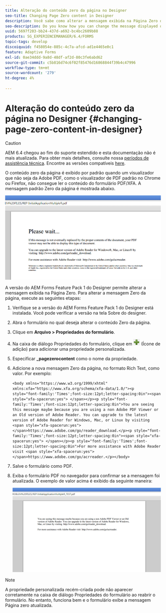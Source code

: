 ```yaml
---
title: Alteração do conteúdo zero da página no Designer
seo-title: Changing Page Zero content in Designer
description: Você sabe como alterar a mensagem exibida na Página Zero de um PDF XFA ao exibi-la em um visualizador que não seja da Adobe PDF?
seo-description: Do you know how you can change the message displayed on Page Zero of an XFA PDF when viewing it in a non-Adobe PDF viewer?
uuid: 5697f203-bb24-437d-a692-bc4bc2609b88
products: SG_EXPERIENCEMANAGER/6.4/FORMS
topic-tags: develop
discoiquuid: f458054e-885c-4c7a-afcd-ad1e4465e0c1
feature: Adaptive Forms
exl-id: 0ae34ddd-9a8d-48df-af2d-80c3fe6abd62
source-git-commit: c5b816d74c6f02f85476d16868844f39b4c47996
workflow-type: tm+mt
source-wordcount: '279'
ht-degree: 4%

---
```


# Alteração do conteúdo zero da página no Designer {#changing-page-zero-content-in-designer}

>[!CAUTION]
>
>AEM 6.4 chegou ao fim do suporte estendido e esta documentação não é mais atualizada. Para obter mais detalhes, consulte nossa [períodos de assistência técnica](https://helpx.adobe.com/br/support/programs/eol-matrix.html). Encontre as versões compatíveis [here](https://experienceleague.adobe.com/docs/).

O conteúdo zero da página é exibido por padrão quando um visualizador que não seja da Adobe PDF, como o visualizador de PDF padrão no Chrome ou Firefox, não consegue ler o conteúdo do formulário PDF/XFA. A mensagem padrão Zero da página é mostrada abaixo.

![defaultpage0message](assets/defaultpage0message.png)

A versão do AEM Forms Feature Pack 1 do Designer permite alterar a mensagem exibida na Página Zero. Para alterar a mensagem Zero da página, execute as seguintes etapas:

1. Verifique se a versão do AEM Forms Feature Pack 1 do Designer está instalada. Você pode verificar a versão na tela Sobre do designer.

1. Abra o formulário no qual deseja alterar o conteúdo Zero da página.

1. Clique em **Arquivo > Propriedades do formulário**.

1. Na caixa de diálogo Propriedades do formulário, clique em ![plus](assets/plus.png) (Ícone de adição) para adicionar uma propriedade personalizada.

1. Especificar **_pagezerocontent** como o nome da propriedade.
1. Adicione a nova mensagem Zero da página, no formato Rich Text, como valor. Por exemplo:

   `<body xmlns="https://www.w3.org/1999/xhtml" xmlns:xfa="https://www.xfa.org/schema/xfa-data/1.0/"><p style="font-family:'Times';font-size:12pt;letter-spacing:0in"><span style="xfa-spacerun:yes"> </span></p><p style="font-family:'Times';font-size:12pt;letter-spacing:0in">You are seeing this message maybe because you are using a non Adobe PDF Viewer or an Old version of Adobe Reader. You can upgrade to the latest version of Adobe Reader for Windows, Mac, or Linux by visiting <span style="xfa-spacerun:yes"> </span>https://www.adobe.com/go/reader_download.</p><p style="font-family:'Times';font-size:12pt;letter-spacing:0in"><span style="xfa-spacerun:yes"> </span></p><p style="font-family:'Times';font-size:12pt;letter-spacing:0in">For more assistance with Adobe Reader visit <span style="xfa-spacerun:yes"> </span>https://www.adobe.com/go/acrreader.</p></body>`

1. Salve o formulário como PDF.

1. Exiba o formulário PDF no navegador para confirmar se a mensagem foi atualizada. O exemplo de valor acima é exibido da seguinte maneira:

   ![mensagem alterada](assets/changedmessage.png)

>[!NOTE]
>
>A propriedade personalizada recém-criada pode não aparecer corretamente na caixa de diálogo Propriedades do formulário ao reabrir o formulário. No entanto, funciona bem e o formulário exibe a mensagem Página zero atualizada.
